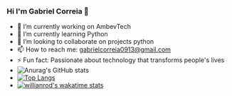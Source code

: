 ### Hi I'm Gabriel Correia 👋

<!--
**gabriel-correia0408/gabriel-correia0408** is a ✨ _special_ ✨ repository because its `README.md` (this file) appears on your GitHub profile.

Here are some ideas to get you started:
-->
- 🔭 I’m currently working on AmbevTech
- 🌱 I’m currently learning Python
- 👯 I’m looking to collaborate on projects  python
- 📫 How to reach me: gabrielcorreia0913@gmail.com
- ⚡ Fun fact: Passionate about technology that transforms people's lives
- ![Anurag's GitHub stats](https://github-readme-stats.vercel.app/api?username=gabriel-correia0408&show_icons=true&theme=radical)
- [![Top Langs](https://github-readme-stats.vercel.app/api/top-langs/?username=gabriel-correia0408&layout=compact)](https://github.com/anuraghazra/github-readme-stats)
- [![willianrod's wakatime stats](https://github-readme-stats.vercel.app/api/wakatime?username=gabriel-correia0408)](https://github.com/anuraghazra/github-readme-stats)
